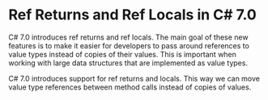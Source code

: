 # Ref Returns and Ref Locals in C# 7.0
C# 7.0 introduces ref returns and ref locals. The main goal of these new features is to make it easier for developers to pass around references to value types instead of copies of their values. This is important when working with large data structures that are implemented as value types. 

C# 7.0 introduces support for ref returns and locals. This way we can move value type references between method calls instead of copies of values.
